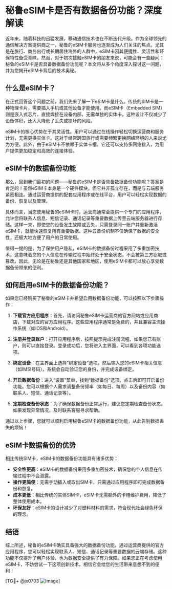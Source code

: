 # 秘鲁eSIM卡是否有数据备份功能？深度解读

近年来，随着科技的迅猛发展，移动通信技术也在不断迭代升级。作为全球领先的通信解决方案提供商之一，秘鲁的eSIM卡服务也逐渐成为人们关注的焦点。尤其是在旅行、商务出行或长期居住海外的人群中，eSIM卡因其便捷性、灵活性和环保特性备受青睐。然而，对于初次接触eSIM卡的朋友来说，可能会有一些疑问：秘鲁的eSIM卡是否具备数据备份功能呢？本文将从多个角度深入探讨这一问题，并为您揭开eSIM卡背后的技术奥秘。

## 什么是eSIM卡？

在正式回答这个问题之前，我们先来了解一下eSIM卡是什么。传统的SIM卡是一种物理卡片，需要插入手机或其他设备才能使用。而eSIM卡（Embedded SIM）则是嵌入式芯片，直接焊接在设备内部，无需单独的实体卡。这种设计不仅减少了设备体积，还大大降低了丢失或损坏的风险。

eSIM卡的核心优势在于其灵活性。用户可以通过在线操作轻松切换运营商和服务计划，无需更换实体卡。这对于经常跨国旅行或需要频繁更换网络环境的人来说尤为方便。此外，由于eSIM卡不依赖于实体卡槽，它还可以支持多网络接入，为用户提供更加稳定和高效的连接体验。

## eSIM卡的数据备份功能

那么，回到我们最初的问题——秘鲁的eSIM卡是否具备数据备份功能呢？答案是肯定的！虽然eSIM卡本身是一个硬件模块，但它并非孤立存在，而是与云端服务紧密相连。通过运营商提供的配套应用程序或在线平台，用户可以轻松实现数据的备份、恢复以及管理。

具体而言，当您使用秘鲁的eSIM卡时，运营商通常会提供一个专门的应用程序，允许您将联系人信息、短信记录、通话记录等重要数据上传至云端服务器进行存储。这样一来，即使您的设备发生故障或丢失，只需登录同一账户并重新激活eSIM卡，就能快速恢复所有重要数据。这种云备份机制不仅确保了数据的安全性，还极大地方便了用户的日常使用。

值得一提的是，为了保护用户隐私，eSIM卡的数据备份过程采用了多重加密技术。这意味着您的个人信息在传输过程中始终处于安全状态，不会被第三方窃取或篡改。因此，无论是在秘鲁还是其他国家和地区，使用eSIM卡都可以放心享受数据备份带来的便利。

## 如何启用eSIM卡的数据备份功能？

如果您已经购买了秘鲁的eSIM卡并希望启用数据备份功能，可以按照以下步骤操作：

1. **下载官方应用程序**：首先，请访问秘鲁eSIM卡运营商的官方网站或应用商店，下载对应的官方应用程序。这些应用程序通常是免费的，并且兼容主流操作系统（如iOS和Android）。

2. **注册并登录账户**：打开应用程序后，按照提示完成注册流程。如果您已有账户，则可以直接登录。登录成功后，您将进入主界面，可以看到各项功能选项。

3. **绑定设备**：在主界面上选择“绑定设备”选项，然后输入您的eSIM卡相关信息（如IMSI号码）。系统会自动验证您的身份，并完成设备绑定。

4. **开启数据备份**：进入“设置”菜单，找到“数据备份”选项。点击后即可开启备份功能。您可以根据个人需求调整备份频率（如每日、每周）以及备份内容（如联系人、短信、通话记录等）。

5. **定期检查备份状态**：为了确保数据备份正常运行，建议您定期检查备份状态。如果发现异常情况，及时联系客服寻求帮助。

通过以上步骤，您就可以顺利启用秘鲁eSIM卡的数据备份功能，从此告别数据丢失的烦恼！

## eSIM卡数据备份的优势

相比传统SIM卡，eSIM卡的数据备份功能具有诸多优势：

- **安全性更高**：eSIM卡的数据备份采用多重加密技术，确保您的个人信息在传输过程中不会泄露。
- **操作更简便**：无需手动插入或取出SIM卡，只需通过应用程序即可完成数据备份和恢复。
- **成本更低**：相比传统的实体SIM卡，eSIM卡无需额外的卡槽维护费用，降低了整体使用成本。
- **环保友好**：eSIM卡的设计减少了对塑料材料的需求，符合现代社会绿色环保的理念。

## 结语

综上所述，秘鲁的eSIM卡确实具备强大的数据备份功能。通过运营商提供的官方应用程序，您可以轻松实现联系人、短信、通话记录等重要数据的云端存储。这种功能不仅提升了用户体验，也为数据安全提供了有力保障。如果您正在考虑使用eSIM卡，不妨尝试一下这项创新技术，相信它会给您的生活带来意想不到的便利！

[TG💪+ @jx0703 ![Image](https://github.com/user-attachments/assets/dbca1d08-cadb-493c-b0ec-ad6f7a83f270)]
